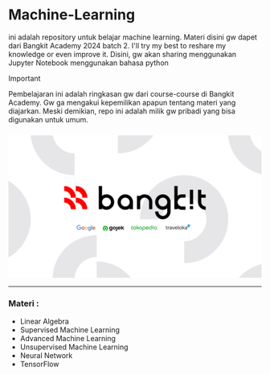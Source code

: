 # Machine-Learning

ini adalah repository untuk belajar machine learning. Materi disini gw dapet dari Bangkit Academy 2024 batch 2. I'll try my best to reshare my knowledge or even improve it. Disini, gw akan sharing menggunakan Jupyter Notebook menggunakan bahasa python

> [!IMPORTANT]
> Pembelajaran ini adalah ringkasan gw dari course-course di Bangkit Academy. Gw ga mengakui kepemilikan apapun tentang materi yang diajarkan. Meski demikian, repo ini adalah milik gw pribadi yang bisa digunakan untuk umum.

### 
<img src="asset/2-1.png">

---

### Materi :
* Linear Algebra
* Supervised Machine Learning
* Advanced Machine Learning
* Unsupervised Machine Learning
* Neural Network
* TensorFlow
